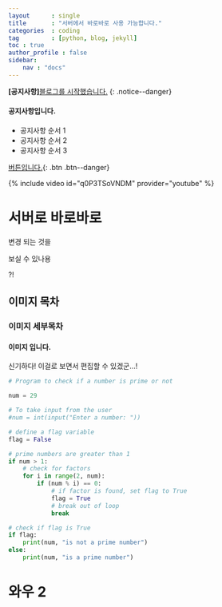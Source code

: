 ```yaml
---
layout      : single
title       : "서버에서 바로바로 사용 가능합니다."
categories  : coding
tag         : [python, blog, jekyll] 
toc : true
author_profile : false
sidebar:
    nav : "docs"
---
```

**[공지사항]**[블로그를 시작했습니다.](https://msio900.github.io/second/)
{: .notice--danger}

<div class="notice--success">
<h4>공지사항입니다.</h4>
<ul>
    <li>공지사항 순서 1</li>
    <li>공지사항 순서 2</li>
    <li>공지사항 순서 3</li>
</ul>
</div>

[버튼입니다.](https://google.com){: .btn .btn--danger}

{% include video id="q0P3TSoVNDM" provider="youtube" %}

# 서버로 바로바로

변경 되는 것을

보실 수 있나용

?!
## 이미지 목차
### 이미지 세부목차
#### 이미지 입니다.


신기하다! 이걸로 보면서 편집할 수 있겠군...!
```python
# Program to check if a number is prime or not

num = 29

# To take input from the user
#num = int(input("Enter a number: "))

# define a flag variable
flag = False

# prime numbers are greater than 1
if num > 1:
    # check for factors
    for i in range(2, num):
        if (num % i) == 0:
            # if factor is found, set flag to True
            flag = True
            # break out of loop
            break

# check if flag is True
if flag:
    print(num, "is not a prime number")
else:
    print(num, "is a prime number")
```
# 와우 2